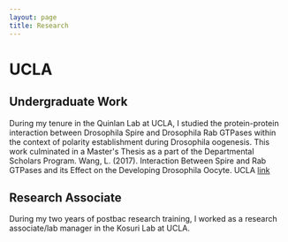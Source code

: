 ```yaml
---
layout: page
title: Research
---
```


# UCLA

## Undergraduate Work

During my tenure in the Quinlan Lab at UCLA, I studied the protein-protein interaction between Drosophila Spire and Drosophila Rab GTPases within the context of polarity establishment during Drosophila oogenesis. This work culminated in a Master's Thesis as a part of the Departmental Scholars Program.
Wang, L. (2017).  Interaction Between Spire and Rab GTPases and its Effect on the Developing Drosophila Oocyte. UCLA [link](https://escholarship.org/uc/item/5hv5d87j)

## Research Associate

During my two years of postbac research training, I worked as a research associate/lab manager in the Kosuri Lab at UCLA. 
